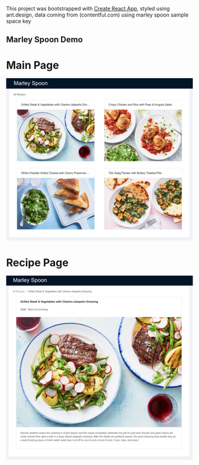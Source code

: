 This project was bootstrapped with [Create React App](https://github.com/facebook/create-react-app), styled using ant.design, data coming from (contentful.com) using marley spoon sample space key

## Marley Spoon Demo

# Main Page
![Main Page](/mainpage.png)

# Recipe Page
![Recipe Page](/detailspage.png)

